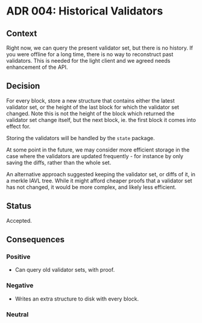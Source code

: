 # ADR 004: Historical Validators

## Context

Right now, we can query the present validator set, but there is no history.
If you were offline for a long time, there is no way to reconstruct past validators.  This is needed for the light client and we agreed needs enhancement of the API.

## Decision

For every block, store a new structure that contains either the latest validator set, 
or the height of the last block for which the validator set changed. Note this is not
the height of the block which returned the validator set change itself, but the next block,
ie. the first block it comes into effect for.

Storing the validators will be handled by the `state` package.

At some point in the future, we may consider more efficient storage in the case where the validators
are updated frequently - for instance by only saving the diffs, rather than the whole set.

An alternative approach suggested keeping the validator set, or diffs of it, in a merkle IAVL tree.
While it might afford cheaper proofs that a validator set has not changed, it would be more complex,
and likely less efficient. 

## Status

Accepted.

## Consequences

### Positive

- Can query old validator sets, with proof.

### Negative

- Writes an extra structure to disk with every block.

### Neutral
